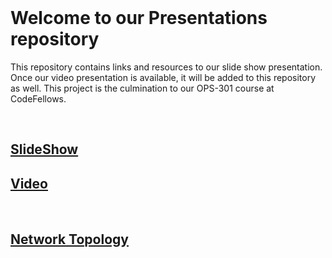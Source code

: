 <br>

# Welcome to our Presentations repository

This repository contains links and resources to our slide show presentation. Once our video presentation is available, it will be added to this repository as well. This project is the culmination to our OPS-301 course at CodeFellows.

<br>

## [SlideShow]([SlideshowPresentation.pdf](https://docs.google.com/presentation/d/1zmxowBter6J1kJP3ijulRlkOrP-mnWauqEHvtknU68E/edit?usp=sharing))

## [Video]()

<br>

## [Network Topology](https://drive.google.com/file/d/1qlcgNT4YcZISOc7Lg6zPkyXDYgw9bfbz/view?usp=sharing)
